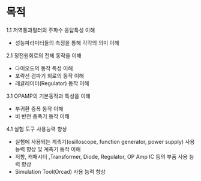 

# 목적

1.1 저역통과필터의 주파수 응답특성 이해
- 성능파라미터들의 측정을 통해 각각의 의미 이해

2.1 정전원회로의 전체 동작을 이해
- 다이오드의 동작 특성 이해
- 포락선 검파기 회로의 동작 이해
- 레귤레이터(Regulator) 동작 이해

3.1 OPAMP의 기본동작과 특성을 이해
- 부귀환 증폭 동작 이해
- 비 반전 증폭기 동작 이해

4.1 실험 도구 사용능력 향상
-  실험에 사용되는 계측기(osilloscope, function generator, power supply) 사용 능력 향상 및 계측기 동작 이해 
-  저항, 캐패시터 ,Transformer, Diode, Regulator, OP Amp IC 등의 부품 사용 능력 향상
-  Simulation Tool(Orcad)  사용 능력 향상 
